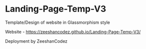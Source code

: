 # Landing-Page-Temp-V3
Template/Design of website in Glassmorphism style


Website - https://zeeshancodez.github.io/Landing-Page-Temp-V3/


Deployment by ZeeshanCodez 
